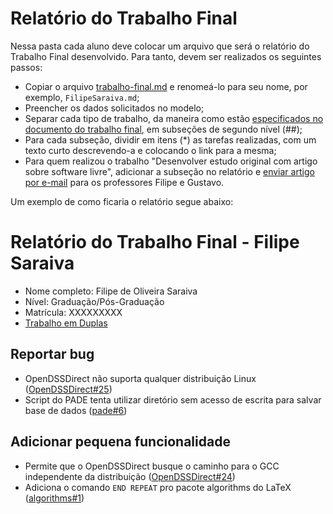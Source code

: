 # Relatório do Trabalho Final

Nessa pasta cada aluno deve colocar um arquivo que será o relatório do Trabalho Final desenvolvido. Para tanto, devem ser realizados os seguintes passos:

* Copiar o arquivo [trabalho-final.md](trabalho-final.md) e renomeá-lo para seu nome, por exemplo, `FilipeSaraiva.md`;
* Preencher os dados solicitados no modelo;
* Separar cada tipo de trabalho, da maneira como estão [especificados no documento do trabalho final](https://github.com/gustavopinto/tesl/blob/master/trabalho-final.md), em subseções de segundo nível (##);
* Para cada subseção, dividir em itens (\*) as tarefas realizadas, com um texto curto descrevendo-a e colocando o link para a mesma;
* Para quem realizou o trabalho "Desenvolver estudo original com artigo sobre software livre", adicionar a subseção no relatório e [enviar artigo por e-mail](https://github.com/gustavopinto/tesl#professores) para os professores Filipe e Gustavo.

Um exemplo de como ficaria o relatório segue abaixo:

# Relatório do Trabalho Final - Filipe Saraiva

* Nome completo: Filipe de Oliveira Saraiva
* Nível: Graduação/Pós-Graduação
* Matrícula: XXXXXXXXX
* [Trabalho em Duplas]()

## Reportar bug

* OpenDSSDirect não suporta qualquer distribuição Linux ([OpenDSSDirect#25](https://github.com/Muxelmann/OpenDSSDirect.make/issues/25))
* Script do PADE tenta utilizar diretório sem acesso de escrita para salvar base de dados ([pade#6](https://github.com/grei-ufc/pade/issues/6))

## Adicionar pequena funcionalidade

* Permite que o OpenDSSDirect busque o caminho para o GCC independente da distribuição ([OpenDSSDirect#24](https://github.com/Muxelmann/OpenDSSDirect.make/pull/24))
* Adiciona o comando `END REPEAT` pro pacote algorithms do LaTeX ([algorithms#1](https://github.com/rbrito/algorithms/pull/1))
